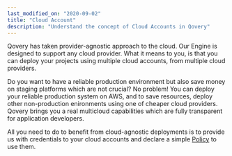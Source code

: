 ```yaml
---
last_modified_on: "2020-09-02"
title: "Cloud Account"
description: "Understand the concept of Cloud Accounts in Qovery"
---
```

Qovery has taken provider-agnostic approach to the cloud. Our Engine is designed to support any cloud provider. What it means to you, is that you can deploy your projects using multiple cloud accounts,
from multiple cloud providers.

Do you want to have a reliable production environment but also save money on staging platforms which are not crucial?
No problem! You can deploy your reliable production system on AWS, and to save resources, deploy other non-production
enironments using one of cheaper cloud providers. Qovery brings you a real multicloud capabilities which are fully transparent for
application developers.

<!---
IMAGE - 2 CLOUD ACCOUNTS - PROD - DEV - MONEY
-->

All you need to do to benefit from cloud-agnostic deployments is to provide us with credentials to your cloud accounts
and declare a simple [Policy][docs.main-concepts.business.policy] to use them.


[docs.main-concepts.business.policy]: /docs/main-concepts/business/policy/
